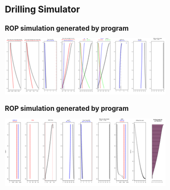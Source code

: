 # Drilling Simulator


## ROP simulation generated by program
<p align="center">
  <img width="1300" src="Assets/plot2.png" >
</p>


## ROP simulation generated by program
<p align="center">
  <img width="1300" src="Assets/plot1.png" >
</p>
